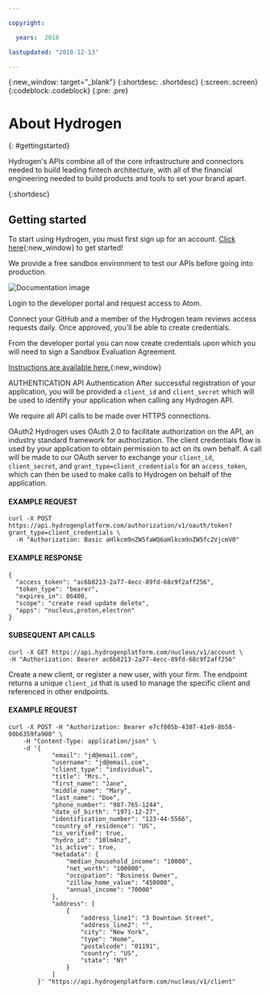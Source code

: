 ```yaml
---

copyright:

  years:  2018

lastupdated: "2018-12-13"

---
```



{:new_window: target="_blank"}
{:shortdesc: .shortdesc}
{:screen:.screen}
{:codeblock:.codeblock}
{:pre: .pre}

# About Hydrogen
{: #gettingstarted}

Hydrogen's APIs combine all of the core infrastructure and connectors needed to build leading fintech architecture, with all of the financial engineering needed to build products and tools to set your brand apart.

{:shortdesc}

## Getting started

To start using Hydrogen, you must first sign up for an account. [Click here](https://www.hydrogenplatform.com/sign-up){:new_window} to get started!

We provide a free sandbox environment to test our APIs before going into production.

![Documentation image](https://mp.s81c.com/8034F2C/dal05/v1/AUTH_db1cfc7b-a055-460b-9274-1fd3f11fe689/markdownBuilder_image_/step1-final_6e57b80a-2c93-49c5-9cdd-1dba4a628150.png)

Login to the developer portal and request access to Atom.

Connect your GitHub and a member of the Hydrogen team reviews access requests daily. Once approved, you'll be able to create credentials.

From the developer portal you can now create credentials upon which you will need to sign a Sandbox Evaluation Agreement.

[Instructions are available here.](https://www.hydrogenplatform.com/docs/nucleus/v1/#OAuth2-Authorization){:new_window}

AUTHENTICATION
API Authentication
After successful registration of your application, you will be provided a `client_id` and `client_secret` which will be used to identify your application when calling any Hydrogen API.

We require all API calls to be made over HTTPS connections.

OAuth2
Hydrogen uses OAuth 2.0 to facilitate authorization on the API, an industry standard framework for authorization. The client credentials flow is used by your application to obtain permission to act on its own behalf. A call will be made to our OAuth server to exchange your `client_id`, `client_secret`, and `grant_type=client_credentials` for an `access_token`, which can then be used to make calls to Hydrogen on behalf of the application.

#### EXAMPLE REQUEST
```
curl -X POST https://api.hydrogenplatform.com/authorization/v1/oauth/token?grant_type=client_credentials \
  -H "Authorization: Basic aHlkcm9nZW5faWQ6aHlkcm9nZW5fc2VjcmV0"
```
#### EXAMPLE RESPONSE
```
{
  "access_token": "ac6b8213-2a77-4ecc-89fd-68c9f2aff256",
  "token_type": "bearer",
  "expires_in": 86400,
  "scope": "create read update delete",
  "apps": "nucleus,proton,electron"
}
```

#### SUBSEQUENT API CALLS
```
curl -X GET https://api.hydrogenplatform.com/nucleus/v1/account \
-H "Authorization: Bearer ac6b8213-2a77-4ecc-89fd-68c9f2aff256"
```

Create a new client, or register a new user, with your firm. The endpoint returns a unique `client_id` that is used to manage the specific client and referenced in other endpoints.

#### EXAMPLE REQUEST

```
curl -X POST -H "Authorization: Bearer e7cf805b-4307-41e9-8b58-90b6359fa900" \
    -H "Content-Type: application/json" \
    -d '{
            "email": "jd@email.com",
            "username": "jd@email.com",
            "client_type": "individual",
            "title": "Mrs.",
            "first_name": "Jane",
            "middle_name": "Mary",
            "last_name": "Doe",
            "phone_number": "987-765-1244",
            "date_of_birth": "1971-12-27",
            "identification_number": "123-44-5566",
            "country_of_residence": "US",
            "is_verified": true,
            "hydro_id": "10lm4nz",
            "is_active": true,
            "metadata": {
                "median_household_income": "10000",
                "net_worth": "100000",
                "occupation": "Business Owner",
                "zillow_home_value": "450000",
                "annual_income": "70000"
            },
            "address": [
                {
                    "address_line1": "3 Downtown Street",
                    "address_line2": "",
                    "city": "New York",
                    "type": "Home",
                    "postalcode": "01191",
                    "country": "US",
                    "state": "NY"
                }
            ]
        }' "https://api.hydrogenplatform.com/nucleus/v1/client"
```


